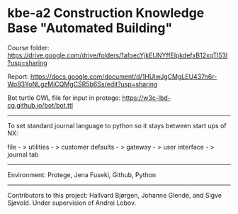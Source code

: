 # kbe-a2 Construction Knowledge Base "Automated Building"

Course folder: https://drive.google.com/drive/folders/1afoecYjkEUNYffElpkdefxB12xqTl53I?usp=sharing

Report: https://docs.google.com/document/d/1HUIwJgCMgLEU437n6r-Wp93YoNLgzMiCQMgCSR5b6Ss/edit?usp=sharing

Bot turtle OWL file for input in protege: https://w3c-lbd-cg.github.io/bot/bot.ttl

---

To set standard journal language to python so it stays between start ups of NX:

file - > utilities - > customer defaults - > gateway - > user interface - > journal tab

---
Environment:
Protege, Jena Fuseki, Github, Python

--- 
Contributors to this project: Hallvard Bjørgen, Johanne Glende, and Sigve Sjøvold. Under supervision of Andrei Lobov.
